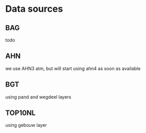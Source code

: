 # Data sources

## BAG

todo

## AHN

we use AHN3 atm, but will start using ahn4 as soon as available

## BGT

using pand and wegdeel layers

## TOP10NL

using gebouw layer